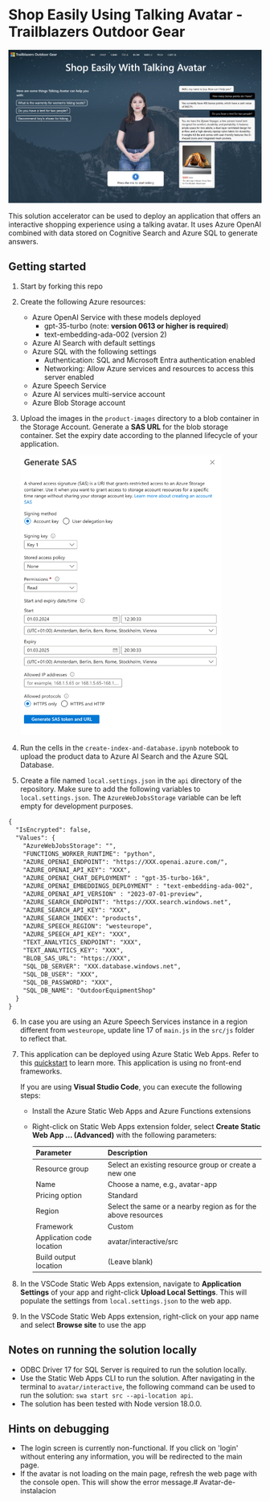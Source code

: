 # Shop Easily Using Talking Avatar - Trailblazers Outdoor Gear

<img src="./demo-screenshot.png" alt="drawing" style="width:1200px;"/>

This solution accelerator can be used to deploy an application that offers an interactive shopping experience using a talking avatar. It uses Azure OpenAI combined with data stored on Cognitive Search and Azure SQL to generate answers.

## Getting started

1. Start by forking this repo 

2. Create the following Azure resources:

    - Azure OpenAI Service with these models deployed
      -  gpt-35-turbo (note: **version 0613 or higher is required**)
      - text-embedding-ada-002 (version 2)
   - Azure AI Search with default settings
   - Azure SQL with the following settings
     - Authentication: SQL and Microsoft Entra authentication enabled
     - Networking: Allow Azure services and resources to access this server enabled
   - Azure Speech Service
   - Azure AI services multi-service account
   - Azure Blob Storage account

3. Upload the images in the `product-images` directory to a blob container in the Storage Account. Generate a **SAS URL** for the blob storage container. Set the expiry date according to the planned lifecycle of your application.

    <img src="./SAS-dialog.png" alt="drawing" style="width:400px;"/>

4. Run the cells in the `create-index-and-database.ipynb` notebook to upload the product data to Azure AI Search and the Azure SQL Database.

5. Create a file named `local.settings.json` in the `api` directory of the repository. Make sure to add the following variables to `local.settings.json`. The `AzureWebJobsStorage` variable can be left empty for development purposes.

```
{
  "IsEncrypted": false,
  "Values": {
    "AzureWebJobsStorage": "",
    "FUNCTIONS_WORKER_RUNTIME": "python",
    "AZURE_OPENAI_ENDPOINT": "https://XXX.openai.azure.com/",
    "AZURE_OPENAI_API_KEY": "XXX",
    "AZURE_OPENAI_CHAT_DEPLOYMENT" : "gpt-35-turbo-16k",
    "AZURE_OPENAI_EMBEDDINGS_DEPLOYMENT" : "text-embedding-ada-002",
    "AZURE_OPENAI_API_VERSION" : "2023-07-01-preview",
    "AZURE_SEARCH_ENDPOINT": "https://XXX.search.windows.net",
    "AZURE_SEARCH_API_KEY": "XXX",
    "AZURE_SEARCH_INDEX": "products",
    "AZURE_SPEECH_REGION": "westeurope",
    "AZURE_SPEECH_API_KEY": "XXX",
    "TEXT_ANALYTICS_ENDPOINT": "XXX",
    "TEXT_ANALYTICS_KEY": "XXX",
    "BLOB_SAS_URL": "https://XXX",
    "SQL_DB_SERVER": "XXX.database.windows.net",
    "SQL_DB_USER": "XXX",
    "SQL_DB_PASSWORD": "XXX",
    "SQL_DB_NAME": "OutdoorEquipmentShop"
  }
}
```

6. In case you are using an Azure Speech Services instance in a region different from `westeurope`, update line 17 of `main.js` in the `src/js` folder to reflect that.

7. This application can be deployed using Azure Static Web Apps. Refer to this [quickstart](https://docs.microsoft.com/azure/static-web-apps/getting-started?tabs=vanilla-javascript) to learn more. This application is using no front-end frameworks.

    If you are using **Visual Studio Code**, you can execute the following steps:
    - Install  the Azure Static Web Apps and Azure Functions extensions
    - Right-click on Static Web Apps extension folder, select **Create Static Web App ... (Advanced)** with the following parameters:  

      | Parameter                 | Description                                                      |
      |---------------------------|------------------------------------------------------------------|
      | Resource group            | Select an existing resource group or create a new one            |
      | Name                      | Choose a name, e.g., avatar-app                                  |
      | Pricing option            | Standard                                                         |
      | Region                    | Select the same or a nearby region as for the above resources    |
      | Framework                 | Custom                                                           |
      | Application code location | avatar/interactive/src                                           |
      | Build output location     | (Leave blank)                                                    |      


8. In the VSCode Static Web Apps extension, navigate to **Application Settings** of your app and right-click **Upload Local Settings**. This will populate the settings from `local.settings.json` to the web app.

8. In the VSCode Static Web Apps extension, right-click on your app name and select **Browse site** to use the app

## Notes on running the solution locally

- ODBC Driver 17 for SQL Server is required to run the solution locally.
- Use the Static Web Apps CLI to run the solution. After navigating in the terminal to `avatar/interactive`, the following command can be used to run the solution: `swa start src --api-location api`.
- The solution has been tested with Node version 18.0.0.

## Hints on debugging

- The login screen is currently non-functional. If you click on 'login' without entering any information, you will be redirected to the main page.
- If the avatar is not loading on the main page, refresh the web page with the console open. This will show the error message.# Avatar-de-instalacion
